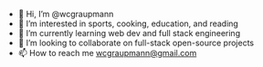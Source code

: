 - 👋 Hi, I’m @wcgraupmann
- 👀 I’m interested in sports, cooking, education, and reading
- 🌱 I’m currently learning web dev and full stack engineering
- 💞️ I’m looking to collaborate on full-stack open-source projects
- 📫 How to reach me wcgraupmann@gmail.com

<!---
wcgraupmann/wcgraupmann is a ✨ special ✨ repository because its `README.md` (this file) appears on your GitHub profile.
You can click the Preview link to take a look at your changes.
--->
